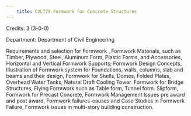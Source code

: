```yaml
---
    title: CVL779 Formwork for Concrete Structures
---
```

Credits: 3 (3-0-0)

Department: Department of Civil Engineering

Requirements and selection for Formwork , Formwork Materials, such as Timber, Plywood, Steel, Aluminum Form, Plastic Forms, and Accessories, Horizontal and Vertical Formwork Supports; Formwork Design Concepts, Illustration of Formwork system for Foundations, walls, columns, slab and beams and their design, Formwork for Shells, Domes, Folded Plates, Overhead Water Tanks, Natural Draft Cooling Tower. Formwork for Bridge Structures, Flying Formwork such as Table form, Tunnel form. Slipform, Formwork for Precast Concrete, Formwork Management Issues pre award and post award, Formwork failures-causes and Case Studies in Formwork Failure, Formwork issues in multi-story building construction.